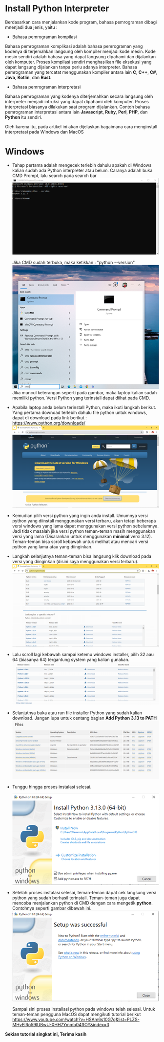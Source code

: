 # Install Python Interpreter

Berdasarkan cara menjalankan kode program, bahasa pemrograman dibagi mnenjadi dua jenis, yaitu :

- Bahasa pemrograman kompilasi

Bahasa pemrograman komplikasi adalah bahasa pemrograman yang kodenya di terjemahkan langsung oleh kompiler menjadi kode mesin. Kode mesin sendiri adalah bahasa yang dapat langsung dipahami dan dijalankan oleh komputer. Proses kompilasi sendiri menghasilkan file eksekusi yang dapat langsung dijalankan tanpa perlu adanya interpreter. Bahasa pemrograman yang tercatat menggunakan kompiler antara lain **C**, **C++**, **C#**, **Java**, **Kotlin**, dan **Rust**.

- Bahasa pemrograman interpretasi

Bahasa pemrograman yang kodenya diterjemahkan secara langsung oleh interpreter menjadi intruksi yang dapat dipahami oleh komputer. Proses interpretasi biasanya dilakukan saat program dijalankan. Contoh bahasa pemrograman interpretasi antara lain **Javascript**, **Ruby**, **Perl**, **PHP**, dan **Python** itu sendiri.

Oleh karena itu, pada artikel ini akan dijelaskan bagaimana cara menginstall interpretasi pada Windows dan MacOS

# Windows

- Tahap pertama adalah mengecek terlebih dahulu apakah di Windows kalian sudah ada Python interpreter atau belum. Caranya adalah buka CMD Prompt, lalu search pada search bar
  ![1](1.png "1.png")

  Jika CMD sudah terbuka, maka ketikkan : "python --version"
  ![2](2.png "2.png")
  Jika muncul keterangan seperti pada gambar, maka laptop kalian sudah memiliki python. Versi Python yang terinstall dapat diihat pada CMD.

- Apabila laptop anda belum terinstall Python, maka ikuti langkah berikut. Yang pertama downoad terlebih dahulu file python untuk windows, dapat di download pada link berikut : <https://www.python.org/downloads/>
  ![3](3.png "3.png")

- Kemudian pilih versi python yang ingin anda install. Umumnya versi python yang diinstall menggunakan versi terbaru, akan tetapi beberapa versi windows yang lama dapat menggunakan versi python sebelumnya. Jadi tidak masalah jika versi python teman-teman masih menggunakan versi yang lama (Disarankan untuk menggunakan **minimal** versi 3.12). Teman-teman bisa scroll kebawah untuk melihat atau mencari versi python yang lama atau yang diinginkan.

- Langkah selanjutnya teman-teman bisa langsung klik download pada versi yang diinginkan (disini saya menggunakan versi terbaru).
  ![4](4.png "4.png")

- Lalu scroll lagi kebawah sampai ketemu windows installer, pilih 32 aau 64 (biasanya 64) tergantung system yang kalian gunakan.
  ![5](5.png "5.png")

- Selanjutnya buka atau run file installer Python yang sudah kalian download. Jangan lupa untuk centang bagian **Add Python 3.13 to PATH**
  ![6](6.png "6.png")

* Tunggu hingga proses instalasi selesai.

  ![7](7.png "7.png")

* Setelah proses instalasi selesai, teman-teman dapat cek langsung versi python yang sudah berhasil terinstall. Teman-teman juga dapat mencoba menjalankan python di CMD dengan cara mengetik **python**. Contohnya seperti gambar dibawah ini.
  ![8](8.png "8.png")

  Sampai sini proses installasi python pada windows telah selesai. Untuk teman-teman pengguna MacOS dapat mengikuti tutorial berikut <https://www.youtube.com/watch?v=HSAm6s10G7g&list=PLZS-MHyEIRo59lUBwU-XHH7Ymmb04ffOY&index=3>

**Sekian tutorial singkat ini, Terima kasih**
